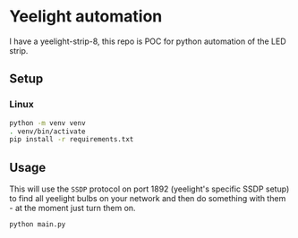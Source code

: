 # Yeelight automation

I have a yeelight-strip-8, this repo is POC for python automation of the LED strip.

## Setup

### Linux

```sh
python -m venv venv
. venv/bin/activate
pip install -r requirements.txt
```

## Usage

This will use the `SSDP` protocol on port 1892 (yeelight's specific SSDP setup) to find all yeelight bulbs on your network and then do something with them - at the moment just turn them on.

```sh
python main.py
```
